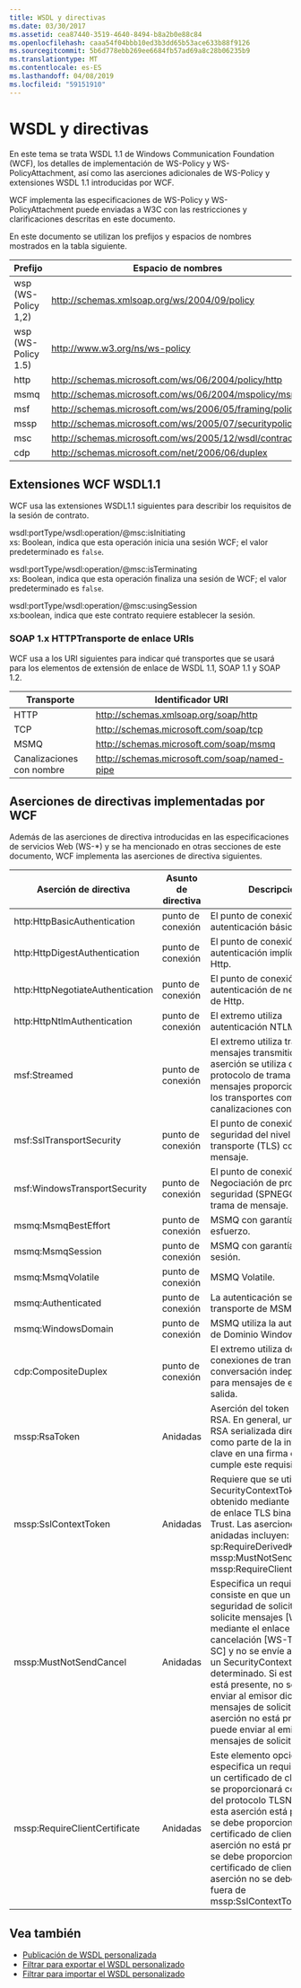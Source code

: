 ```yaml
---
title: WSDL y directivas
ms.date: 03/30/2017
ms.assetid: cea87440-3519-4640-8494-b8a2b0e88c84
ms.openlocfilehash: caaa54f04bbb10ed3b3dd65b53ace633b88f9126
ms.sourcegitcommit: 5b6d778ebb269ee6684fb57ad69a8c28b06235b9
ms.translationtype: MT
ms.contentlocale: es-ES
ms.lasthandoff: 04/08/2019
ms.locfileid: "59151910"
---
```

# <a name="wsdl-and-policy"></a>WSDL y directivas
En este tema se trata WSDL 1.1 de Windows Communication Foundation (WCF), los detalles de implementación de WS-Policy y WS-PolicyAttachment, así como las aserciones adicionales de WS-Policy y extensiones WSDL 1.1 introducidas por WCF.  
  
 WCF implementa las especificaciones de WS-Policy y WS-PolicyAttachment puede enviadas a W3C con las restricciones y clarificaciones descritas en este documento.  
  
 En este documento se utilizan los prefijos y espacios de nombres mostrados en la tabla siguiente.  
  
|Prefijo|Espacio de nombres|  
|------------|---------------|  
|wsp (WS-Policy 1,2)|http://schemas.xmlsoap.org/ws/2004/09/policy|  
|wsp (WS-Policy 1.5)|http://www.w3.org/ns/ws-policy|  
|http|http://schemas.microsoft.com/ws/06/2004/policy/http|  
|msmq|http://schemas.microsoft.com/ws/06/2004/mspolicy/msmq|  
|msf|http://schemas.microsoft.com/ws/2006/05/framing/policy|  
|mssp|http://schemas.microsoft.com/ws/2005/07/securitypolicy|  
|msc|http://schemas.microsoft.com/ws/2005/12/wsdl/contract|  
|cdp|http://schemas.microsoft.com/net/2006/06/duplex|  
  
## <a name="wcf-wsdl11-extensions"></a>Extensiones WCF WSDL1.1   
 WCF usa las extensiones WSDL1.1 siguientes para describir los requisitos de la sesión de contrato.  
  
 wsdl:portType/wsdl:operation/@msc:isInitiating  
 xs: Boolean, indica que esta operación inicia una sesión WCF; el valor predeterminado es `false`.  
  
 wsdl:portType/wsdl:operation/@msc:isTerminating  
 xs: Boolean, indica que esta operación finaliza una sesión de WCF; el valor predeterminado es `false`.  
  
 wsdl:portType/wsdl:operation/@msc:usingSession  
 xs:boolean, indica que este contrato requiere establecer la sesión.  
  
### <a name="soap-1x-http-binding-transport-uris"></a>SOAP 1.x HTTPTransporte de enlace URIs  
 WCF usa a los URI siguientes para indicar qué transportes que se usará para los elementos de extensión de enlace de WSDL 1.1, SOAP 1.1 y SOAP 1.2.  
  
|Transporte|Identificador URI|  
|---------------|---------|  
|HTTP|http://schemas.xmlsoap.org/soap/http|  
|TCP|http://schemas.microsoft.com/soap/tcp|  
|MSMQ|http://schemas.microsoft.com/soap/msmq|  
|Canalizaciones con nombre|http://schemas.microsoft.com/soap/named-pipe|  
  
## <a name="policy-assertions-implemented-by-wcf"></a>Aserciones de directivas implementadas por WCF  
 Además de las aserciones de directiva introducidas en las especificaciones de servicios Web (WS-*) y se ha mencionado en otras secciones de este documento, WCF implementa las aserciones de directiva siguientes.  
  
|Aserción de directiva|Asunto de directiva|Descripción|  
|----------------------|--------------------|-----------------|  
|http:HttpBasicAuthentication|punto de conexión|El punto de conexión utiliza autenticación básica de Http.|  
|http:HttpDigestAuthentication|punto de conexión|El punto de conexión utiliza autenticación implícita de Http.|  
|http:HttpNegotiateAuthentication|punto de conexión|El punto de conexión utiliza autenticación de negociación de Http.|  
|http:HttpNtlmAuthentication|punto de conexión|El extremo utiliza autenticación NTLM de Http.|  
|msf:Streamed|punto de conexión|El extremo utiliza trama de mensajes transmitidos. Esta aserción se utiliza con el protocolo de trama de mensajes proporcionado para los transportes como TCP y canalizaciones con nombre.|  
|msf:SslTransportSecurity|punto de conexión|El punto de conexión utiliza la seguridad del nivel de transporte (TLS) con trama de mensaje.|  
|msf:WindowsTransportSecurity|punto de conexión|El punto de conexión utiliza Negociación de proveedor de seguridad (SPNEGO) con trama de mensaje.|  
|msmq:MsmqBestEffort|punto de conexión|MSMQ con garantías de mejor esfuerzo.|  
|msmq:MsmqSession|punto de conexión|MSMQ con garantías de sesión.|  
|msmq:MsmqVolatile|punto de conexión|MSMQ Volatile.|  
|msmq:Authenticated|punto de conexión|La autenticación se utiliza con transporte de MSMQ.|  
|msmq:WindowsDomain|punto de conexión|MSMQ utiliza la autenticación de Dominio Windows.|  
|cdp:CompositeDuplex|punto de conexión|El extremo utiliza dos conexiones de transporte de conversación independientes para mensajes de entrada y salida.|  
|mssp:RsaToken|Anidadas|Aserción del token de clave RSA. En general, una clave RSA serializada directamente como parte de la información clave en una firma endosada cumple este requisito.|  
|mssp:SslContextToken|Anidadas|Requiere que se utilice un SecurityContextToken obtenido mediante protocolo de enlace TLS binario y WS-Trust. Las aserciones anidadas incluyen: sp:RequireDerivedKeys, mssp:MustNotSendCancel, mssp:RequireClientCertificate.|  
|mssp:MustNotSendCancel|Anidadas|Especifica un requisito que consiste en que un token de seguridad de solicitud (RST) solicite mensajes [WS-Trust] mediante el enlace de cancelación [WS-Trust, WS-SC] y no se envíe al emisor de un SecurityContextToken determinado. Si esta aserción está presente, no se deben enviar al emisor dichos mensajes de solicitud. Si esta aserción no está presente, se puede enviar al emisor dichos mensajes de solicitud.|  
|mssp:RequireClientCertificate|Anidadas|Este elemento opcional especifica un requisito para un certificado de cliente que se proporcionará como parte del protocolo TLSNEGO. Si esta aserción está presente, se debe proporcionar un certificado de cliente. Si esta aserción no está presente, no se debe proporcionar un certificado de cliente. Esta aserción no se debe utilizar fuera de mssp:SslContextToken.|  
  
## <a name="see-also"></a>Vea también

- [Publicación de WSDL personalizada](../../../../docs/framework/wcf/samples/custom-wsdl-publication.md)
- [Filtrar para exportar el WSDL personalizado](../../../../docs/framework/wcf/extending/how-to-export-custom-wsdl.md)
- [Filtrar para importar el WSDL personalizado](../../../../docs/framework/wcf/extending/how-to-import-custom-wsdl.md)
